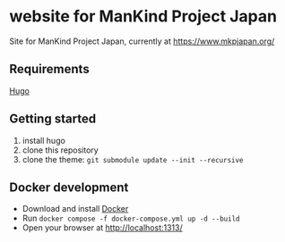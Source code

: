 # website for ManKind Project Japan

Site for ManKind Project Japan, currently at https://www.mkpjapan.org/

## Requirements

[Hugo](https://gohugo.io/)

## Getting started

1. install hugo
2. clone this repository
2. clone the theme: `git submodule update --init --recursive`

## Docker development

- Download and install [Docker](https://www.docker.com/)
- Run `docker compose -f docker-compose.yml up -d --build`
- Open your browser at [http://localhost:1313/](http://localhost:1313/)